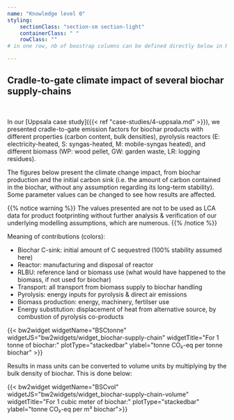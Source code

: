 ```yaml
---
name: "Knowledge level 0"
styling:
    sectionClass: "section-sm section-light"
    containerClass: " "
    rowClass: ""
# in one row, nb of boostrap columns can be defined directly below in HTML

---
```


<div class="col-md-12 text-left">

## **Cradle-to-gate climate impact of several biochar supply-chains**
<br />

</div>

<div class="col-md-6 text-left">


In our [Uppsala case study]({{< ref "case-studies/4-uppsala.md" >}}), we presented cradle-to-gate emission factors for biochar products with different properties (carbon content, bulk densities), pyrolysis reactors (E: electricity-heated, S: syngas-heated, M: mobile-syngas heated), and different biomass (WP: wood pellet, GW: garden waste, LR: logging residues). 

The figures below present the climate change impact, from biochar production and the initial carbon sink (i.e. the amount of carbon contained in the biochar, without any assumption regarding its long-term stability). Some parameter values can be changed to see how results are affected.

{{% notice warning %}}
The values presented are not to be used as LCA data for product footprinting without further analysis & verification of our underlying modelling assumptions, which are numerous. 
{{% /notice %}}

</div>
<div class="col-md-6 text-left">

Meaning of contributions (colors):
- Biochar C-sink: initial amount of C sequestred (100% stability assumed here)
- Reactor: manufacturing and disposal of reactor
- RLBU: reference land or biomass use (what would have happened to the biomass, if not used for biochar)
- Transport: all transport from biomass supply to biochar handling
- Pyrolysis: energy inputs for pyrolysis & direct air emissions
- Biomass production: energy, machinery, fertilser use
- Energy substitution: displacement of heat from alternative source, by combustion of pyrolysis co-products


</div>

<div class="col-md-12 text-left">

{{< bw2widget widgetName="BSCtonne"  widgetJS="bw2widgets/widget_biochar-supply-chain" widgetTitle="For 1 tonne of biochar:" plotType="stackedbar" ylabel="tonne CO₂-eq per tonne biochar" >}} 

Results in mass units can be converted to volume units by multiplying by the bulk density of biochar. This is done below: 

{{< bw2widget widgetName="BSCvol"  widgetJS="bw2widgets/widget_biochar-supply-chain-volume" widgetTitle="For 1 cubic meter of biochar:" plotType="stackedbar" ylabel="tonne CO₂-eq per m³ biochar">}} 

</div>

